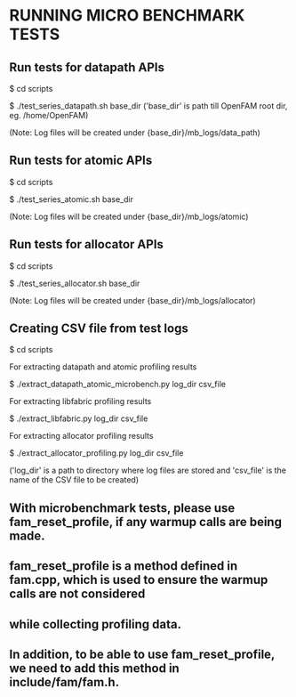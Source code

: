# RUNNING MICRO BENCHMARK TESTS

## Run tests for datapath APIs

 $ cd scripts

 $ ./test_series_datapath.sh base_dir
 ('base_dir' is path till OpenFAM root dir, eg. /home/OpenFAM)

 (Note: Log files will be created under {base_dir}/mb_logs/data_path)

## Run tests for atomic APIs

 $ cd scripts

 $ ./test_series_atomic.sh base_dir

 (Note: Log files will be created under {base_dir}/mb_logs/atomic)

## Run tests for allocator APIs

 $ cd scripts

 $ ./test_series_allocator.sh base_dir

 (Note: Log files will be created under {base_dir}/mb_logs/allocator)

## Creating CSV file from test logs

 $ cd scripts 

 For extracting datapath and atomic profiling results

 $ ./extract_datapath_atomic_microbench.py log_dir csv_file

 For extracting libfabric profiling results

 $ ./extract_libfabric.py log_dir csv_file

 For extracting allocator profiling results

 $ ./extract_allocator_profiling.py log_dir csv_file

 ('log_dir' is a path to directory where log files are stored and 'csv_file' is the name of the CSV file to be created)

## With microbenchmark tests, please use fam_reset_profile, if any warmup calls are being made.
## fam_reset_profile is a method defined in fam.cpp, which is used to ensure the warmup calls are not considered 
## while collecting profiling data. 
## In addition, to be able to use fam_reset_profile, we need to add this method in include/fam/fam.h.

